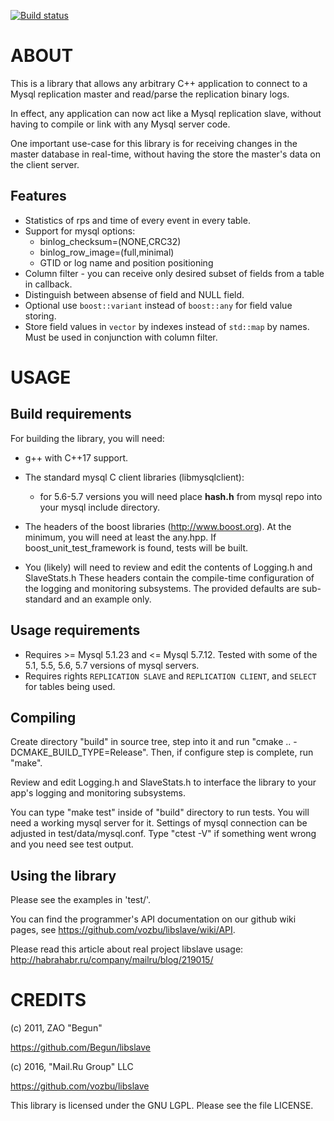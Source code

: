 [![Build status](https://travis-ci.org/vozbu/libslave.svg)](https://travis-ci.org/vozbu/libslave)

ABOUT
===================================================================

This is a library that allows any arbitrary C++ application to connect
to a Mysql replication master and read/parse the replication binary
logs.

In effect, any application can now act like a Mysql replication slave,
without having to compile or link with any Mysql server code.

One important use-case for this library is for receiving changes in
the master database in real-time, without having the store the
master's data on the client server.

Features
-------------------------------------------------------------------
* Statistics of rps and time of every event in every table.
* Support for mysql options:
  * binlog_checksum=(NONE,CRC32)
  * binlog_row_image=(full,minimal)
  * GTID or log name and position positioning
* Column filter - you can receive only desired subset of fields from
a table in callback.
* Distinguish between absense of field and NULL field.
* Optional use `boost::variant` instead of `boost::any` for field
value storing.
* Store field values in `vector` by indexes instead of `std::map`
by names. Must be used in conjunction with column filter.

USAGE
===================================================================

Build requirements
-------------------------------------------------------------------

For building the library, you will need:

 * g++ with C++17 support.

 * The standard mysql C client libraries (libmysqlclient):
   * for 5.6-5.7 versions you will need place **hash.h** from mysql repo
     into your mysql include directory.

 * The headers of the boost libraries (http://www.boost.org).
   At the minimum, you will need at least the any.hpp.
   If boost_unit_test_framework is found, tests will be built.

 * You (likely) will need to review and edit the contents of Logging.h
   and SlaveStats.h
   These headers contain the compile-time configuration of the logging
   and monitoring subsystems.
   The provided defaults are sub-standard and an example only.

Usage requirements
-------------------------------------------------------------------
 * Requires >= Mysql 5.1.23 and <= Mysql 5.7.12. Tested with some of the 5.1, 5.5, 5.6, 5.7
   versions of mysql servers.
 * Requires rights `REPLICATION SLAVE` and `REPLICATION CLIENT`, and `SELECT` for tables being used.

Compiling
-------------------------------------------------------------------

Create directory "build" in source tree, step into it and run
"cmake .. -DCMAKE_BUILD_TYPE=Release".
Then, if configure step is complete, run "make".

Review and edit Logging.h and SlaveStats.h to interface the library to
your app's logging and monitoring subsystems.

You can type "make test" inside of "build" directory to run tests. You
will need a working mysql server for it. Settings of mysql connection
can be adjusted in test/data/mysql.conf. Type "ctest -V" if something
went wrong and you need see test output.

Using the library
-------------------------------------------------------------------

Please see the examples in 'test/'.

You can find the programmer's API documentation on our github wiki
pages, see https://github.com/vozbu/libslave/wiki/API.

Please read this article about real project libslave usage: http://habrahabr.ru/company/mailru/blog/219015/


CREDITS
===================================================================

(c) 2011, ZAO "Begun"

https://github.com/Begun/libslave

(c) 2016, "Mail.Ru Group" LLC

https://github.com/vozbu/libslave

This library is licensed under the GNU LGPL. Please see the file LICENSE.
